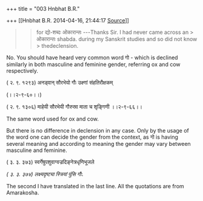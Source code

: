 +++
title = "003 Hnbhat B.R."

+++
[[Hnbhat B.R.	2014-04-16, 21:44:17 [Source](https://groups.google.com/g/samskrita/c/Yqtg6APnwlM)]]



> 
> > 
> > 
> > 
> > 
> >   
> > 
> > 
> > 
> > for द्यो-शब्दः ओकारान्तः ---Thanks Sir. I had never came across an > ओकारान्तः shabda. during my Sanskrit studies and so did not know > thedeclension.
> > 
> > 
> > 
> > 

  

No. You should have heard very common word गो - which is declined similarly in both masculine and feminine gender, referring ox and cow respectively.

  

( २. ९. १२९३) अनड्वान् सौरभेयो गौः उक्ष्णां संहतिरौक्षकम्  

(।।२-९-६०।।)

( २. ९. १३०६) माहेयी सौरभेयी गौरुस्रा माता च शृङ्गिणी ।।२-९-६६।।

  

The same word used for ox and cow.

  

  

  

But there is no difference in declension in any case. Only by the usage of the word one can decide the gender from the context, as गो is having several meaning and according to meaning the gender may vary between masculine and feminine.

  

( ३. ३. ३७३) स्वर्गेषुपशुवाग्वज्रदिङ्नेत्रधृणिभूजले

*( ३. ३. ३७४) लक्ष्यदृष्ट्या स्त्रियां पुंसि गौः.*

  

The second I have translated in the last line. All the quotations are from Amarakosha.

  

  

  

  



